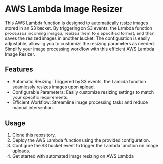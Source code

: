 # AWS Lambda Image Resizer

This AWS Lambda function is designed to automatically resize images stored in an S3 bucket. By triggering on S3 events, the Lambda function processes incoming images, resizes them to a specified format, and then saves the resized images in another bucket. The configuration is easily adjustable, allowing you to customize the resizing parameters as needed. Simplify your image processing workflow with this efficient AWS Lambda Image Resizer.

## Features
* Automatic Resizing: Triggered by S3 events, the Lambda function seamlessly resizes images upon upload.
* Configurable Parameters: Easily customize resizing settings to match your specific requirements.
* Efficient Workflow: Streamline image processing tasks and reduce manual intervention.
## Usage
1. Clone this repository.
2. Deploy the AWS Lambda function using the provided configuration.
3. Configure the S3 bucket event to trigger the Lambda function on image uploads.
4. Get started with automated image resizing on AWS Lambda 